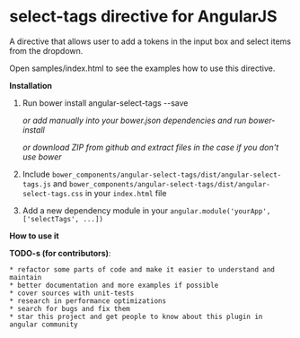 select-tags directive for AngularJS
========================

A directive that allows user to add a tokens in the input box and select items from the dropdown.

Open samples/index.html to see the examples how to use this directive.

**Installation**

1. Run bower install angular-select-tags --save

    *or add manually into your bower.json dependencies and run bower-install*
    
    *or download ZIP from github and extract files in the case if you don't use bower*
    
2. Include `bower_components/angular-select-tags/dist/angular-select-tags.js` and 
 `bower_components/angular-select-tags/dist/angular-select-tags.css` in your `index.html` file

3. Add a new dependency module in your `angular.module('yourApp', ['selectTags', ...])`

**How to use it**


**TODO-s (for contributors)**:

    * refactor some parts of code and make it easier to understand and maintain
    * better documentation and more examples if possible
    * cover sources with unit-tests
    * research in performance optimizations
    * search for bugs and fix them
    * star this project and get people to know about this plugin in angular community